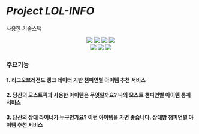 
# *Project LOL-INFO*

사용한 기술스택
<div align=center>
  <img src="https://img.shields.io/badge/javascript-F7DF1E?style=for-the-badge&logo=javascript&logoColor=black">
  <img src="https://img.shields.io/badge/node.js-339933?style=for-the-badge&logo=Node.js&logoColor=white">
  <img src="https://img.shields.io/badge/express-000000?style=for-the-badge&logo=express&logoColor=white">
  <img src="https://img.shields.io/badge/react-61DAFB?style=for-the-badge&logo=react&logoColor=black">
  <br>
  <img src="https://img.shields.io/badge/ec2-#FF9900?style=for-the-badge&logo=ec2&logoColor=black">
  <img src="https://img.shields.io/badge/nginx-#009639?style=for-the-badge&logo=nginx&logoColor=black">
  <img src="https://img.shields.io/badge/docker-#2496ED?style=for-the-badge&logo=docker&logoColor=white">
  
</div>


### 주요기능
#### 1. 리그오브레전드 랭크 데이터 기반 챔피언별 아이템 추천 서비스

#### 2. 당신의 모스트픽과 사용한 아이템은 무엇일까요? 나의 모스트 챔피언별 아이템 통계 서비스

#### 3. 당신의 상대 라이너가 누구인가요? 이런 아이템을 가면 좋습니다. 상대방 챔피언별 아이템 추천 서비스
